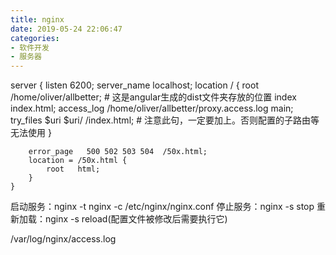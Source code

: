 ```yaml
---
title: nginx
date: 2019-05-24 22:06:47
categories: 
- 软件开发
- 服务器
---
```


server {
        listen       6200;
        server_name  localhost;
        location / {
            root   /home/oliver/allbetter;
            # 这是angular生成的dist文件夹存放的位置
            index  index.html;
            access_log  /home/oliver/allbetter/proxy.access.log  main;
    try_files $uri $uri/ /index.html;
            # 注意此句，一定要加上。否则配置的子路由等无法使用
        }

        error_page   500 502 503 504  /50x.html;
        location = /50x.html {
            root   html;
        }
    }


启动服务：nginx -t
        nginx -c /etc/nginx/nginx.conf
停止服务：nginx -s stop
重新加载：nginx -s reload(配置文件被修改后需要执行它)


/var/log/nginx/access.log